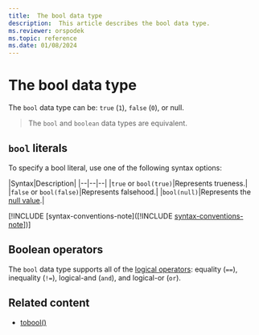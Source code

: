 ```yaml
---
title:  The bool data type
description:  This article describes the bool data type.
ms.reviewer: orspodek
ms.topic: reference
ms.date: 01/08/2024
---
```

# The bool data type

The `bool` data type can be: `true` (`1`), `false` (`0`), or null.

> The `bool` and `boolean` data types are equivalent.

## `bool` literals

To specify a bool literal, use one of the following syntax options: 

|Syntax|Description|
|--|--|--|
|`true` or `bool(true)`|Represents trueness.|
|`false` or `bool(false)`|Represents falsehood.|
|`bool(null)`|Represents the [null value](/azure/data-explorer/kusto/query/scalar-data-types/null-values).|

[!INCLUDE [syntax-conventions-note]([!INCLUDE [syntax-conventions-note](/../includes/syntax-conventions-note.md)])]

## Boolean operators

The `bool` data type supports all of the [logical operators](../logical-operators.md): equality (`==`), inequality (`!=`), logical-and (`and`), and logical-or (`or`).

## Related content

* [tobool()](../tobool-function.md)
